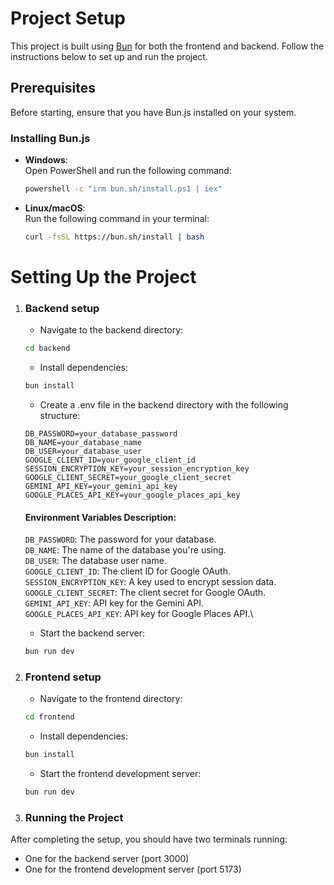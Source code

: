 # Project Setup

This project is built using [Bun](https://bun.sh/) for both the frontend and backend. Follow the instructions below to set up and run the project.

## Prerequisites

Before starting, ensure that you have Bun.js installed on your system.

### Installing Bun.js

- **Windows**:  
  Open PowerShell and run the following command:
  ```sh
  powershell -c "irm bun.sh/install.ps1 | iex"
- **Linux/macOS**:  
  Run the following command in your terminal:
  ```sh
  curl -fsSL https://bun.sh/install | bash
  
# Setting Up the Project


1. ### Backend setup
    - Navigate to the backend directory:
    ```sh
    cd backend
    ```
    
    - Install dependencies:
    ```sh
    bun install
    ```

    - Create a .env file in the backend directory with the following structure:
    ```env
    DB_PASSWORD=your_database_password
    DB_NAME=your_database_name
    DB_USER=your_database_user
    GOOGLE_CLIENT_ID=your_google_client_id
    SESSION_ENCRYPTION_KEY=your_session_encryption_key
    GOOGLE_CLIENT_SECRET=your_google_client_secret
    GEMINI_API_KEY=your_gemini_api_key
    GOOGLE_PLACES_API_KEY=your_google_places_api_key

    ```
    
    #### Environment Variables Description:
    `DB_PASSWORD`: The password for your database.\
    `DB_NAME`: The name of the database you're using.\
    `DB_USER`: The database user name.\
    `GOOGLE_CLIENT_ID`: The client ID for Google OAuth.\
    `SESSION_ENCRYPTION_KEY`: A key used to encrypt session data.\
    `GOOGLE_CLIENT_SECRET`: The client secret for Google OAuth.\
    `GEMINI_API_KEY`: API key for the Gemini API.\
    `GOOGLE_PLACES_API_KEY`: API key for Google Places API.\
    
    - Start the backend server:
    ```sh
    bun run dev
    ```
    
2. ### Frontend setup
    - Navigate to the frontend directory:
    ```sh
    cd frontend
    ```
    
    - Install dependencies:
    ```sh
    bun install
    ```

    - Start the frontend development server:
    ```sh
    bun run dev
    ```

3. ### Running the Project

After completing the setup, you should have two terminals running:

- One for the backend server (port 3000)
- One for the frontend development server (port 5173)
  
